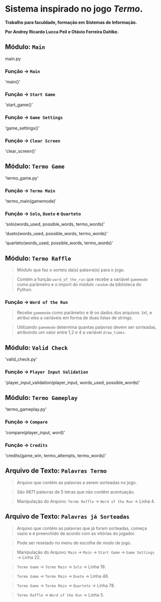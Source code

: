 # Sistema inspirado no jogo _Termo_. 

**Trabalho para faculdade, formação em Sistemas de Informação.**

**Por Andrey Ricardo Lucca Peil e Otávio Ferreira Dahlke.**

## Módulo: `Main`
main.py
### Função -> `Main`
'main()'
### Função -> `Start Game`
'start_game()'
### Função -> `Game Settings`
'game_settings()'
### Função -> `Clear Screen`
'clear_screen()'

## Módulo: `Termo Game`
'termo_game.py'
### Função -> `Termo Main`
'termo_main(gamemode)'
### Função -> `Solo`, `Dueto` e `Quarteto`
'solo(words_used, possible_words, termo_words)' 

'dueto(words_used, possible_words, termo_words)' 

'quarteto(words_used, possible_words, termo_words)'

## Módulo: `Termo Raffle`
> Módulo que faz o sorteio da(s) palavra(s) para o jogo.

> Contém a função `word_of_the_run` que recebe a variável `gamemode` como parâmetro e o import do módulo `random` da biblioteca do Python. 
### Função -> `Word of the Run`
> Recebe `gamemode` como parâmetro e lê os dados dos arquivos .txt, e atribui eles a variáveis em forma de duas listas de strings.

> Utilizando `gamemode` determina quantas palavras devem ser sorteadas, atribuindo um valor entre 1,2 e 4 a variável `draw_times`.

>

## Módulo: `Valid Check`
'valid_check.py'
### Função -> `Player Input Validation`
'player_input_validation(player_input, words_used, possible_words)'

## Módulo: `Termo Gameplay`
'termo_gameplay.py'
### Função -> `Compare`
'compare(player_input, word)'
### Função -> `Credits`
'credits(game_win, termo_attempts, termo_words)'

## Arquivo de Texto: `Palavras Termo`
> Arquivo que contém as palavras a serem sorteadas no jogo.

> São 9871 palavras de 5 letras que não contêm acentuação.

> Manipulação do Arquivo: `Termo Raffle` -> `Word of the Run` -> Linha 4.

## Arquivo de Texto: `Palavras já Sorteadas`
> Arquivo que contém as palavras que já foram sorteadas, começa vazio e é preenchido de acordo com as vitórias do jogador.

> Pode ser resetado no menu de escolha de modo de jogo.

> Manipulação do Arquivo: `Main` -> `Main` -> `Start Game` -> `Game Settings` -> Linha 22.

> `Termo Game` -> `Termo Main` -> `Solo` -> Linha 19.

> `Termo Game` -> `Termo Main` -> `Dueto` -> Linha 48.

> `Termo Game` -> `Termo Main` -> `Quarteto` -> Linha 78.

> `Termo Raffle` -> `Word of the Run` -> Linha 5.
